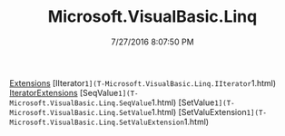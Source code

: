 ﻿---
title: Microsoft.VisualBasic.Linq
date: 7/27/2016 8:07:50 PM
---

[Extensions](T-Microsoft.VisualBasic.Linq.Extensions.html)
[IIterator`1](T-Microsoft.VisualBasic.Linq.IIterator`1.html)
[IteratorExtensions](T-Microsoft.VisualBasic.Linq.IteratorExtensions.html)
[SeqValue`1](T-Microsoft.VisualBasic.Linq.SeqValue`1.html)
[SetValue`1](T-Microsoft.VisualBasic.Linq.SetValue`1.html)
[SetValuExtension`1](T-Microsoft.VisualBasic.Linq.SetValuExtension`1.html)
